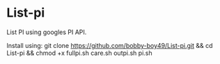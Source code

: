# List-pi
List PI using googles PI API.

Install using: git clone https://github.com/bobby-boy49/List-pi.git && cd List-pi && chmod +x fullpi.sh care.sh outpi.sh pi.sh
